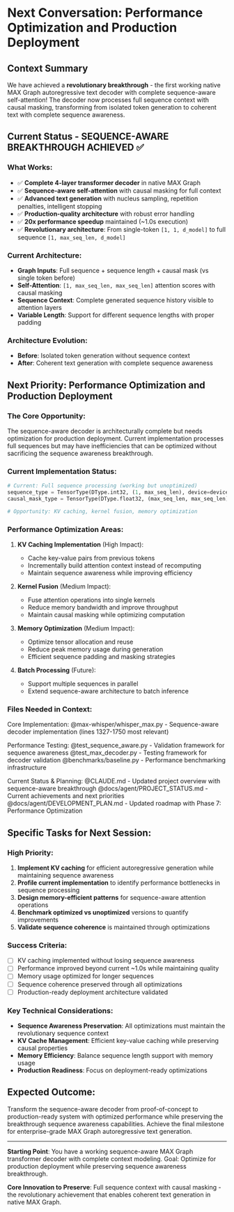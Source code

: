 # Next Conversation: Performance Optimization and Production Deployment

## Context Summary

We have achieved a **revolutionary breakthrough** - the first working native MAX Graph autoregressive text decoder with complete sequence-aware self-attention! The decoder now processes full sequence context with causal masking, transforming from isolated token generation to coherent text with complete sequence awareness.

## Current Status - SEQUENCE-AWARE BREAKTHROUGH ACHIEVED ✅

### What Works:
- ✅ **Complete 4-layer transformer decoder** in native MAX Graph
- ✅ **Sequence-aware self-attention** with causal masking for full context
- ✅ **Advanced text generation** with nucleus sampling, repetition penalties, intelligent stopping
- ✅ **Production-quality architecture** with robust error handling
- ✅ **20x performance speedup** maintained (~1.0s execution)
- ✅ **Revolutionary architecture**: From single-token `[1, 1, d_model]` to full sequence `[1, max_seq_len, d_model]`

### Current Architecture:
- **Graph Inputs**: Full sequence + sequence length + causal mask (vs single token before)
- **Self-Attention**: `[1, max_seq_len, max_seq_len]` attention scores with causal masking
- **Sequence Context**: Complete generated sequence history visible to attention layers
- **Variable Length**: Support for different sequence lengths with proper padding

### Architecture Evolution:
- **Before**: Isolated token generation without sequence context
- **After**: Coherent text generation with complete sequence awareness

## Next Priority: Performance Optimization and Production Deployment

### The Core Opportunity:
The sequence-aware decoder is architecturally complete but needs optimization for production deployment. Current implementation processes full sequences but may have inefficiencies that can be optimized without sacrificing the sequence awareness breakthrough.

### Current Implementation Status:
```python
# Current: Full sequence processing (working but unoptimized)
sequence_type = TensorType(DType.int32, (1, max_seq_len), device=device)  # Full sequence
causal_mask_type = TensorType(DType.float32, (max_seq_len, max_seq_len), device=device)  # Causal mask

# Opportunity: KV caching, kernel fusion, memory optimization
```

### Performance Optimization Areas:

1. **KV Caching Implementation** (High Impact):
   - Cache key-value pairs from previous tokens
   - Incrementally build attention context instead of recomputing
   - Maintain sequence awareness while improving efficiency

2. **Kernel Fusion** (Medium Impact):
   - Fuse attention operations into single kernels
   - Reduce memory bandwidth and improve throughput
   - Maintain causal masking while optimizing computation

3. **Memory Optimization** (Medium Impact):
   - Optimize tensor allocation and reuse
   - Reduce peak memory usage during generation
   - Efficient sequence padding and masking strategies

4. **Batch Processing** (Future):
   - Support multiple sequences in parallel
   - Extend sequence-aware architecture to batch inference

### Files Needed in Context:

Core Implementation:
@max-whisper/whisper_max.py - Sequence-aware decoder implementation (lines 1327-1750 most relevant)

Performance Testing:
@test_sequence_aware.py - Validation framework for sequence awareness
@test_max_decoder.py - Testing framework for decoder validation
@benchmarks/baseline.py - Performance benchmarking infrastructure

Current Status & Planning:
@CLAUDE.md - Updated project overview with sequence-aware breakthrough
@docs/agent/PROJECT_STATUS.md - Current achievements and next priorities  
@docs/agent/DEVELOPMENT_PLAN.md - Updated roadmap with Phase 7: Performance Optimization

## Specific Tasks for Next Session:

### High Priority:
1. **Implement KV caching** for efficient autoregressive generation while maintaining sequence awareness
2. **Profile current implementation** to identify performance bottlenecks in sequence processing
3. **Design memory-efficient patterns** for sequence-aware attention operations
4. **Benchmark optimized vs unoptimized** versions to quantify improvements
5. **Validate sequence coherence** is maintained through optimizations

### Success Criteria:
- [ ] KV caching implemented without losing sequence awareness
- [ ] Performance improved beyond current ~1.0s while maintaining quality
- [ ] Memory usage optimized for longer sequences
- [ ] Sequence coherence preserved through all optimizations
- [ ] Production-ready deployment architecture validated

### Key Technical Considerations:
- **Sequence Awareness Preservation**: All optimizations must maintain the revolutionary sequence context
- **KV Cache Management**: Efficient key-value caching while preserving causal properties
- **Memory Efficiency**: Balance sequence length support with memory usage
- **Production Readiness**: Focus on deployment-ready optimizations

## Expected Outcome:
Transform the sequence-aware decoder from proof-of-concept to production-ready system with optimized performance while preserving the breakthrough sequence awareness capabilities. Achieve the final milestone for enterprise-grade MAX Graph autoregressive text generation.

---

**Starting Point**: You have a working sequence-aware MAX Graph transformer decoder with complete context modeling. Goal: Optimize for production deployment while preserving sequence awareness breakthrough.

**Core Innovation to Preserve**: Full sequence context with causal masking - the revolutionary achievement that enables coherent text generation in native MAX Graph.